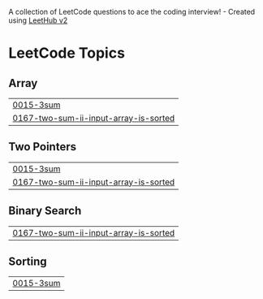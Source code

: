 A collection of LeetCode questions to ace the coding interview! - Created using [LeetHub v2](https://github.com/arunbhardwaj/LeetHub-2.0)
<!---LeetCode Topics Start-->
# LeetCode Topics
## Array
|  |
| ------- |
| [0015-3sum](https://github.com/WhiteKnight0003/leetcode-solutions/tree/master/0015-3sum) |
| [0167-two-sum-ii-input-array-is-sorted](https://github.com/WhiteKnight0003/leetcode-solutions/tree/master/0167-two-sum-ii-input-array-is-sorted) |
## Two Pointers
|  |
| ------- |
| [0015-3sum](https://github.com/WhiteKnight0003/leetcode-solutions/tree/master/0015-3sum) |
| [0167-two-sum-ii-input-array-is-sorted](https://github.com/WhiteKnight0003/leetcode-solutions/tree/master/0167-two-sum-ii-input-array-is-sorted) |
## Binary Search
|  |
| ------- |
| [0167-two-sum-ii-input-array-is-sorted](https://github.com/WhiteKnight0003/leetcode-solutions/tree/master/0167-two-sum-ii-input-array-is-sorted) |
## Sorting
|  |
| ------- |
| [0015-3sum](https://github.com/WhiteKnight0003/leetcode-solutions/tree/master/0015-3sum) |
<!---LeetCode Topics End-->